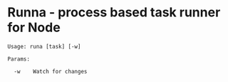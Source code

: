 # Runna - process based task runner for Node

```
Usage: runa [task] [-w]

Params:

  -w    Watch for changes
```
